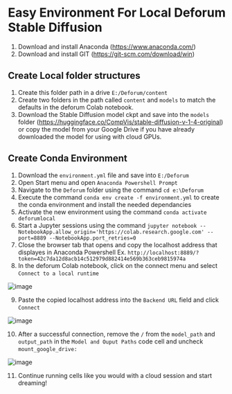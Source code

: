 # Easy Environment For Local Deforum Stable Diffusion
1. Download and install Anaconda (https://www.anaconda.com/)
2. Download and install GIT (https://git-scm.com/download/win)
## Create Local folder structures
1. Create this folder path in a drive ``E:/Deforum/content``
2. Create two folders in the path called ``content`` and ``models`` to match the defaults in the deforum Colab notebook.
3. Download the Stable Diffusion model ckpt and save into the ``models`` folder (https://huggingface.co/CompVis/stable-diffusion-v-1-4-original) or copy the model from your Google Drive if you have already downloaded the model for using with cloud GPUs. 
## Create Conda Environment
1. Download the ``environment.yml`` file and save into ``E:/Deforum``
2. Open Start menu and open ``Anaconda Powershell Prompt``
3. Navigate to the ``Deforum`` folder using the command ``cd e:\Deforum``
4. Execute the command ``conda env create -f environment.yml`` to create the conda environment and install the needed dependancies
5. Activate the new environment using the command ``conda activate deforumlocal``
6. Start a Jupyter sessions using the command ``jupyter notebook --NotebookApp.allow_origin='https://colab.research.google.com' --port=8889 --NotebookApp.port_retries=0``
7. Close the browser tab that opens and copy the localhost address that displayes in Anaconda Powershell Ex. ``http://localhost:8889/?token=42c7da12d8acb14c512979d882414e569b363ceb9815974a``
8. In the deforum Colab notebook, click on the connect menu and select ``Connect to a local runtime``

![image](https://user-images.githubusercontent.com/95973743/192116684-e81e6f1d-6bdd-4dca-9c34-797a943bd63a.png)

9. Paste the copied localhost address into the ``Backend URL`` field and click ``Connect``

![image](https://user-images.githubusercontent.com/95973743/192116724-fa37957d-a3c5-4d60-a322-17c10d4cdff3.png)

10. After a successful connection, remove the ``/`` from the ``model_path`` and ``output_path`` in the ``Model and Ouput Paths`` code cell and uncheck ``mount_google_drive:``

![image](https://user-images.githubusercontent.com/95973743/192117254-45583193-5422-4227-956a-5a2ec1b55672.png)

11. Continue running cells like you would with a cloud session and start dreaming!
